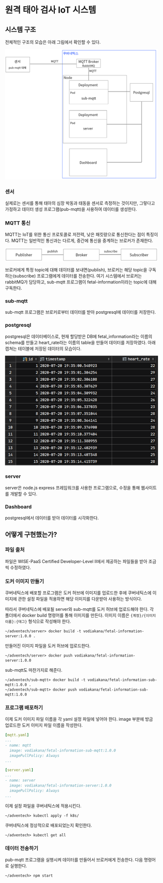 # 원격 태아 검사 IoT 시스템

## 시스템 구조

전체적인 구조의 모습은 아래 그림에서 확인할 수 있다.

![](.README_images/architecture.png)

### 센서

실제로는 센서를 통해 태아의 심장 박동과 태동을 센서로 측정하는 것이지만,
그렇다고 가정하고 데이터 생성 프로그램(pub-mqtt)을 사용하여 데이터를 생성한다.

### MQTT 통신

MQTT는 IoT를 위한 통신 프로토콜로 저전력, 낮은 패킷량으로 통신한다는 점이 특징이다.
MQTT는 일반적인 통신과는 다르게, 중간에 통신을 중계하는 브로커가 존재한다.

![](.README_images/mqtt.png)

브로커에게 특정 topic에 대해 데이터를 보내면(publish),
브로커는 해당 topic을 구독하는(subscribe) 프로그램에게 데이터를 전송한다.
여기 시스템에서 브로커는 rabbitMQ가 담당하고, 
sub-mqtt 프로그램이 fetal-information이라는 topic에 대해 구독한다.

### sub-mqtt

sub-mqtt 프로그램은 브로커로부터 데이터를 받아 postgresql에 데이터를 저장한다.

### postgresql

postgresql은 데이터베이스로, 현재 할당받은 DB에 fetal_information라는 이름의 schema를 만들고
heart_rate라는 이름의 table을 만들어 데이터를 저장하였다. 
아래 캡쳐는 테이블에 저장된 데이터의 모습이다.

![](.README_images/table.png)

### server

server은 node.js express 프레임워크를 사용한 프로그램으로,
수정을 통해 웹사이트를 개발할 수 있다.

### Dashboard

postgresql에서 데이터를 받아 데이터를 시각화한다.

## 어떻게 구현했는가?

### 파일 출처

파일은 WISE-PaaS Certified Developer-Level II에서 제공하는 파일들을 받아 조금씩 수정하였다.

### 도커 이미지 만들기

쿠버네틱스에 배포할 프로그램은 도커 허브에 이미지를 업로드한 후에
쿠버네틱스에 이미지에 관한 설정 파일을 적용하면 해당 이미지를 다운받아 사용하는 방식이다.

따라서 쿠버네틱스에 배포될 server와 sub-mqtt를 도커 허브에 업로드해야 한다.
각 폴더에서 docker build 명령어를 통해 이미지를 만든다. 이미지 이름은 `{계정}/{이미지이름}:{태그}` 형식으로 작성해야 한다.

```shell script
~/adventech/server> docker build -t vodiakana/fetal-information-server:1.0.0 .
```

만들어진 이미지 파일을 도커 허브에 업로드한다.

```shell script
~/adventech/server> docker push vodiakana/fetal-information-server:1.0.0
```

sub-mqtt도 마찬가지로 해준다.

```shell script
~/adventech/sub-mqtt> docker build -t vodiakana/fetal-information-sub-mqtt:1.0.0 .
~/adventech/sub-mqtt> docker push vodiakana/fetal-information-sub-mqtt:1.0.0
```

### 프로그램 배포하기

이제 도커 이미지 파일 이름을 각 yaml 설정 파일에 넣어야 한다.
image 부분에 방금 업로드한 도커 이미지 파일 이름을 작성한다.

```yaml
[mqtt.yaml]
...
- name: mqtt
  image: vodiakana/fetal-information-sub-mqtt:1.0.0
  imagePullPolicy: Always
...
```

```yaml
[server.yaml]
...
- name: server
  image: vodiakana/fetal-information-server:1.0.0
  imagePullPolicy: Always
...
```

이제 설정 파일을 쿠버네틱스에 적용시킨다.

```shell script
~/adventech> kubectl apply -f k8s/
```

쿠버네틱스에 정상적으로 배포되었는지 확인한다.

```shell script
~/adventech> kubectl get all
```

### 데이터 전송하기

pub-mqtt 프로그램을 실행시켜 데이터를 만들어서 브로커에게 전송한다.
다음 명령어로 실행한다.

```shell script
~/adventech> npm start
```